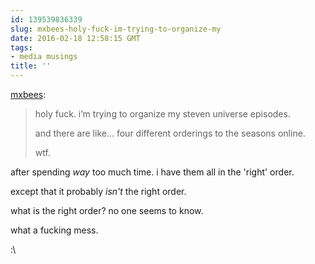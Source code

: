 ```yaml
---
id: 139539836339
slug: mxbees-holy-fuck-im-trying-to-organize-my
date: 2016-02-18 12:58:15 GMT
tags:
- media musings
title: ''
---
```

<p><a class="tumblr_blog" href="http://mxbees.tumblr.com/post/139538431209">mxbees</a>:</p>
<blockquote>
<p>holy fuck. i’m trying to organize my steven universe episodes.</p>

<p>and there are like… four different orderings to the seasons online.</p>

<p>wtf.</p>
</blockquote>

after spending *way* too much time. i have them all in the 'right' order.

except that it probably *isn't* the right order.

what is the right order? no one seems to know. 

what a fucking mess.

:\